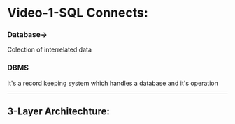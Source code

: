 # Video-1-SQL Connects:
### Database->
Colection of interrelated data
### DBMS

It's a record keeping system which handles a database and it's operation

---
## 3-Layer Architechture:
